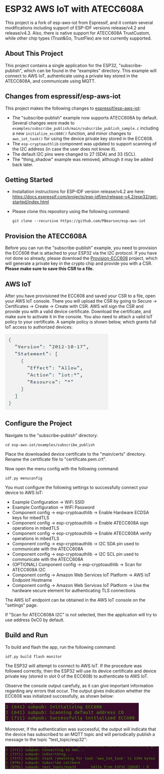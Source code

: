 # ESP32 AWS IoT with ATECC608A

This project is a fork of esp-aws-iot from Espressif, and it contain several modifications including support of ESP-IDF versions release/v4.2 and release/v4.3. Also, there is native support for ATECC608A TrustCustom, while other chip types (Trust&Go, TrustFlex) are not currently supported.

## About This Project

This project contains a single application for the ESP32, "subscribe-publish", which can be found in the "examples" directory. This example will connect to AWS IoT, authenticate using a private key stored in the ATECC608A, and communicate using MQTT.

## Changes from espressif/esp-aws-iot

This project makes the following changes to [espressif/esp-aws-iot](https://github.com/espressif/esp-aws-iot):

- The "subscribe-publish" example now supports ATECC608A by default. Several changes were made to `examples/subscribe_publish/main/subscribe_publish_sample.c` including a new `initialize_ecc608()` function, and minor changes to `aws_iot_task()` for using the device private key stored in the ECC608.
- The `esp-cryptoauthlib` component was updated to support scanning of the I2C address (in case the user does not know it).
- The default I2C pins were changed to 27 (SDA) and 33 (SCL).
- The "thing_shadow" example was removed, although it may be added back later.

## Getting Started

- Installation instructions for ESP-IDF version release/v4.2 are here: https://docs.espressif.com/projects/esp-idf/en/release-v4.2/esp32/get-started/index.html

- Please clone this repository using the following command:
    ```
    git clone --recursive https://github.com/PBearson/esp-aws-iot
    ```

## Provision the ATECC608A

Before you can run the "subscribe-publish" example, you need to provision the ECC608 that is attached to your ESP32 via the I2C protocol. If you have not done so already, please download the [Provision-ECC608](https://github.com/PBearson/Provision-ECC608) project, which will generate a private key in the crypto chip and provide you with a CSR. **Please make sure to save this CSR to a file.**

## AWS IoT

After you have provisioned the ECC608 and saved your CSR to a file, open your AWS IoT console. There you will upload the CSR by going to Secure -> Certificates -> Create -> Create with CSR. AWS will sign the CSR and provide you with a valid device certificate. Download the certificate, and make sure to activate it in the console. You also need to attach a valid IoT policy to your certificate. A sample policy is shown below, which grants full IoT access to authorized devices:

![IoT Policy](iot-policy.JPG)

## Configure the Project

Navigate to the "subscribe-publish" directory:

```
cd esp-aws-iot/examples/subscribe_publish
```

Place the downloaded device certificate to the "main/certs" directory. Rename the certificate file to "certificate.pem.crt".

Now open the menu config with the following command:

```
idf.py menuconfig
```
You must configure the following settings to successfully connect your device to AWS IoT:
- Example Configuration -> WiFi SSID
- Example Configuration -> WiFi Password
- Component config -> esp-cryptoauthlib -> Enable Hardware ECDSA keys for mbedTLS
- Component config -> esp-cryptoauthlib -> Enable ATECC608A sign operations in mbedTLS
- Component config -> esp-cryptoauthlib -> Enable ATECC608A verify operations in mbedTLS
- Component config -> esp-cryptoauthlib -> I2C SDA pin used to communicate with the ATECC608A
- Component config -> esp-cryptoauthlib -> I2C SCL pin used to communicate with the ATECC608A
- (OPTIONAL) Component config -> esp-cryptoauthlib -> Scan for ATECC608A I2C
- Component config -> Amazon Web Services IoT Platform -> AWS IoT Endpoint Hostname
- Component config -> Amazon Web Services IoT Platform -> Use the hardware secure element for authenticating TLS connections

The AWS IoT endpoint can be obtained in the AWS IoT console on the "settings" page.

If "Scan for ATECC608A I2C" is not selected, then the application will try to use address 0xC0 by default.

## Build and Run

To build and flash the app, run the following command:

```
idf.py build flash monitor
```

The ESP32 will attempt to connect to AWS IoT. If the procedure was followed correctly, then the ESP32 will use its device certificate and device private key (stored in slot 0 of the ECC608) to authenticate to AWS IoT.

Observe the console output carefully, as it can give important information regarding any errors that occur. The output gives indication whether the ECC608 was initialized successfully, as shown below:

![ECC608 initialized](ecc608-initialized-successfully.JPG)

Moreover, if the authentication was successful, the output will indicate that the device has subscribed to an MQTT topic and will periodically publish a message to the topic "test_topic/esp32":

![Connect and subscribe success](connect-and-subscribe-success.JPG)
